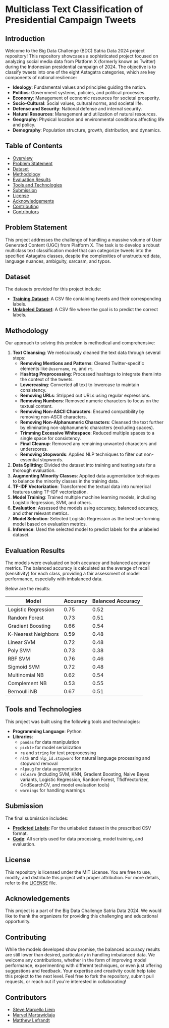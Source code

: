 # Multiclass Text Classification of Presidential Campaign Tweets

## Introduction

Welcome to the Big Data Challenge (BDC) Satria Data 2024 project repository! This repository showcases a sophisticated project focused on analyzing social media data from Platform X (formerly known as Twitter) during the Indonesian presidential campaign of 2024. The objective is to classify tweets into one of the eight Astagatra categories, which are key components of national resilience:

- **Ideology**: Fundamental values and principles guiding the nation.
- **Politics**: Government systems, policies, and political processes.
- **Economy**: Management of economic resources for societal prosperity.
- **Socio-Cultural**: Social values, cultural norms, and societal life.
- **Defense and Security**: National defense and internal security.
- **Natural Resources**: Management and utilization of natural resources.
- **Geography**: Physical location and environmental conditions affecting life and policy.
- **Demography**: Population structure, growth, distribution, and dynamics.

## Table of Contents

- [Overview](#overview)
- [Problem Statement](#problem-statement)
- [Dataset](#dataset)
- [Methodology](#methodology)
- [Evaluation Results](#evaluation-results)
- [Tools and Technologies](#tools-and-technologies)
- [Submission](#submission)
- [License](#license)
- [Acknowledgements](#acknowledgements)
- [Contributing](#contributing)
- [Contributors](#contributors)

## Problem Statement

This project addresses the challenge of handling a massive volume of User Generated Content (UGC) from Platform X. The task is to develop a robust multiclass text classification model that can categorize tweets into the specified Astagatra classes, despite the complexities of unstructured data, language nuances, ambiguity, sarcasm, and typos.

## Dataset

The datasets provided for this project include:
- **[Training Dataset](https://bit.ly/dataset_bdc_2024)**: A CSV file containing tweets and their corresponding labels.
- **[Unlabeled Dataset](https://bit.ly/dataset_unlabeled_bdc_2024)**: A CSV file where the goal is to predict the correct labels.


## Methodology

Our approach to solving this problem is methodical and comprehensive:

1. **Text Cleansing**: We meticulously cleaned the text data through several steps:
   - **Removing Mentions and Patterns**: Cleared Twitter-specific elements like `@username`, `re`, and `rt`.
   - **Hashtag Preprocessing**: Processed hashtags to integrate them into the context of the tweets.
   - **Lowercasing**: Converted all text to lowercase to maintain consistency.
   - **Removing URLs**: Stripped out URLs using regular expressions.
   - **Removing Numbers**: Removed numeric characters to focus on the textual content.
   - **Removing Non-ASCII Characters**: Ensured compatibility by removing non-ASCII characters.
   - **Removing Non-Alphanumeric Characters**: Cleansed the text further by eliminating non-alphanumeric characters (excluding spaces).
   - **Trimming Excessive Whitespace**: Reduced multiple spaces to a single space for consistency.
   - **Final Cleanup**: Removed any remaining unwanted characters and underscores.
   - **Removing Stopwords**: Applied NLP techniques to filter out non-essential stopwords.
2. **Data Splitting**: Divided the dataset into training and testing sets for a thorough evaluation.
3. **Augmenting Minority Classes**: Applied data augmentation techniques to balance the minority classes in the training data.
4. **TF-IDF Vectorization**: Transformed the textual data into numerical features using TF-IDF vectorization.
5. **Model Training**: Trained multiple machine learning models, including Logistic Regression, SVM, and others.
6. **Evaluation**: Assessed the models using accuracy, balanced accuracy, and other relevant metrics.
7. **Model Selection**: Selected Logistic Regression as the best-performing model based on evaluation metrics.
8. **Inference**: Used the selected model to predict labels for the unlabeled dataset.

## Evaluation Results
The models were evaluated on both accuracy and balanced accuracy metrics. The balanced accuracy is calculated as the average of recall (sensitivity) for each class, providing a fair assessment of model performance, especially with imbalanced data.

Below are the results:

| Model               | Accuracy | Balanced Accuracy |
|---------------------|----------|-------------------|
| Logistic Regression | 0.75     | 0.52              |
| Random Forest       | 0.73     | 0.51              |
| Gradient Boosting   | 0.66     | 0.54              |
| K-Nearest Neighbors | 0.59     | 0.48              |
| Linear SVM          | 0.72     | 0.48              |
| Poly SVM            | 0.73     | 0.38              |
| RBF SVM             | 0.76     | 0.46              |
| Sigmoid SVM         | 0.72     | 0.48              |
| Multinomial NB      | 0.62     | 0.54              |
| Complement NB       | 0.53     | 0.55              |
| Bernoulli NB        | 0.67     | 0.51              |

## Tools and Technologies
This project was built using the following tools and technologies:

- **Programming Language**: Python
- **Libraries**: 
  - `pandas` for data manipulation
  - `pickle` for model serialization
  - `re` and `string` for text preprocessing
  - `nltk` and `nlp_id.stopword` for natural language processing and stopword removal
  - `nlpaug` for data augmentation
  - `sklearn` (including SVM, KNN, Gradient Boosting, Naive Bayes variants, Logistic Regression, Random Forest, TfidfVectorizer, GridSearchCV, and model evaluation tools)
  - `warnings` for handling warnings

## Submission

The final submission includes:
- [**Predicted Labels**](https://github.com/steveee27/Multiclass-Text-Classification-of-Presidential-Campaign-Tweets/blob/main/jawaban_penyisihan_bdc_2024.csv): For the unlabeled dataset in the prescribed CSV format.
- [**Code**](https://github.com/steveee27/Multiclass-Text-Classification-of-Presidential-Campaign-Tweets/blob/main/code.ipynb): All scripts used for data processing, model training, and evaluation.


## License

This repository is licensed under the MIT License. You are free to use, modify, and distribute this project with proper attribution. For more details, refer to the [LICENSE](LICENSE) file.

## Acknowledgements

This project is a part of the Big Data Challenge Satria Data 2024. We would like to thank the organizers for providing this challenging and educational opportunity.

## Contributing

While the models developed show promise, the balanced accuracy results are still lower than desired, particularly in handling imbalanced data. We welcome any contributions, whether in the form of improving model performance, experimenting with different techniques, or even just offering suggestions and feedback. Your expertise and creativity could help take this project to the next level. Feel free to fork the repository, submit pull requests, or reach out if you're interested in collaborating!

## Contributors
- [Steve Marcello Liem](https://github.com/steveee27)
- [Marvel Martawidjaja](https://github.com/marvelm69)
- [Matthew Lefrandt](https://github.com/MatthewLefrandt)
